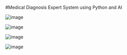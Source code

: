 #Medical Diagnosis Expert System using Python and AI 

![image](https://user-images.githubusercontent.com/94275810/228746568-e62ad5c7-f2bc-4063-9ae6-1a84fdcafea2.png)


![image](https://user-images.githubusercontent.com/94275810/228746947-2158fad9-c848-434b-be64-7ce3ec9740ce.png)

![image](https://user-images.githubusercontent.com/94275810/228747295-12152dab-ff5a-4e17-b24c-59061a277eda.png)

![image](https://user-images.githubusercontent.com/94275810/228748047-bf4fd527-8234-4543-8d62-55ca34d28fa1.png)
